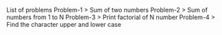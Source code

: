 List of problems
Problem-1 > Sum of two numbers
Problem-2 > Sum of numbers from 1 to N
Problem-3 > Print factorial of N number
Problem-4 > Find the character upper and lower case